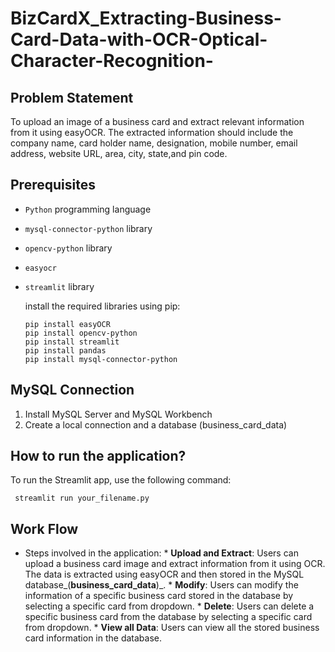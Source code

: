 # BizCardX_Extracting-Business-Card-Data-with-OCR-Optical-Character-Recognition-

## Problem Statement
  To upload an image of a business card and extract relevant information from it using easyOCR. The extracted information should include the company name, card holder name, designation, mobile number, email address,   website URL, area, city, state,and pin code.

## Prerequisites
- `Python` programming language
- `mysql-connector-python` library
- `opencv-python` library
- `easyocr`
- `streamlit` library

  install the required libraries using pip:
   ```
   pip install easyOCR
   pip install opencv-python
   pip install streamlit
   pip install pandas 
   pip install mysql-connector-python

   ```

## MySQL Connection

1. Install MySQL Server and MySQL Workbench
2. Create a local connection and a database (business_card_data)

## How to run the application?
To run the Streamlit app, use the following command:

  ```
   streamlit run your_filename.py 
   ```

## Work Flow
* Steps involved in the application:
      *  **Upload and Extract**: Users can upload a business card image and extract information from it using OCR. The data is extracted using easyOCR and then stored in the MySQL database_(**business_card_data**)_.
      *  **Modify**: Users can modify the information of a specific business card stored in the database by selecting a specific card from dropdown.
      *  **Delete**: Users can delete a specific business card from the database by selecting a specific card from dropdown.
      *  **View all Data**: Users can view all the stored business card information in the database.
